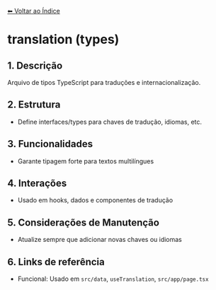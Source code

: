 [⬅ Voltar ao Índice](../README_INDEX.md)

# translation (types)

## 1. Descrição
Arquivo de tipos TypeScript para traduções e internacionalização.

## 2. Estrutura
- Define interfaces/types para chaves de tradução, idiomas, etc.

## 3. Funcionalidades
- Garante tipagem forte para textos multilíngues

## 4. Interações
- Usado em hooks, dados e componentes de tradução

## 5. Considerações de Manutenção
- Atualize sempre que adicionar novas chaves ou idiomas

## 6. Links de referência
- Funcional: Usado em `src/data`, `useTranslation`, `src/app/page.tsx`
